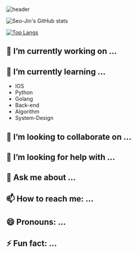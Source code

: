 ![header](https://capsule-render.vercel.app/api?type=slice&color=timeAuto&height=100&section=header&text=SeoJin%-Hwang&fontSize=60)


![Seo-Jin's GitHub stats](https://github-readme-stats.vercel.app/api?username=Seo-Jin&theme=radical&show_icons=true)



[![Top Langs](https://github-readme-stats.vercel.app/api/top-langs/?username=Seo-Jin&layout=compact)](https://github.com/anuraghazra/github-readme-stats)


<!--
**swiftie1230/swiftie1230** is a ✨ _special_ ✨ repository because its `README.md` (this file) appears on your GitHub profile.

Here are some ideas to get you started:
-->

## 🔭 I’m currently working on ...
## 🌱 I’m currently learning ...
* IOS
* Python
* Golang
* Back-end
* Algorithm
* System-Design

## 👯 I’m looking to collaborate on ...
## 🤔 I’m looking for help with ...
## 💬 Ask me about ...
## 📫 How to reach me: ...
## 😄 Pronouns: ...
## ⚡ Fun fact: ...

